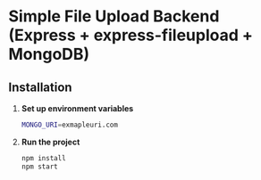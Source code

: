# Simple File Upload Backend (Express + express-fileupload + MongoDB)

## Installation

1. **Set up environment variables**
    ```bash
   MONGO_URI=exmapleuri.com

2. **Run the project**

    ```bash
    npm install
    npm start
